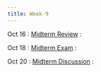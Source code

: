 ```yaml
---
title: Week-9
---
```





Oct 16
: [Midterm Review]()
  : 

Oct 18
: [Midterm Exam]()
  : 

Oct 20
: [Midterm Discussion]()
  : 

